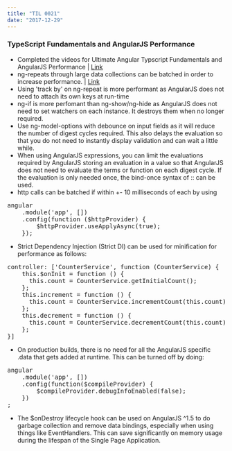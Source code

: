 ```yaml
---
title: "TIL 0021"
date: "2017-12-29"
---
```

### TypeScript Fundamentals and AngularJS Performance

* Completed the videos for Ultimate Angular Typscript Fundamentals and AngularJS Performance | [Link](https://ultimateangular.com/courses/) 
* ng-repeats through large data collections can be batched in order to increase performance. | [Link](https://github.com/UltimateAngular/angular-1-performance-src/blob/master/08-ng-repeat-batching/js/components/todos.component.js#L42)
* Using 'track by' on ng-repeat is more performant as AngularJS does not need to attach its own keys at run-time
* ng-if is more perfomant than ng-show/ng-hide as AngularJS does not need to set watchers on each instance. It destroys them when no longer required. 
* Use ng-model-options with debounce on input fields as it will reduce the number of digest cycles required. This also delays the evaluation so that you do not need to instantly display validation and can wait a little while. 
* When using AngularJS expressions, you can limit the evaluations required by AngularJS storing an evaluation in a value so that AngularJS does not need to evaluate the terms or function on each digest cycle. If the evaluation is only needed once, the bind-once syntax of :: can be used. 
* http calls can be batched if within +- 10 milliseconds of each by using 
<pre>
angular
	.module('app', [])
	.config(function ($httpProvider) {
		$httpProvider.useApplyAsync(true);
	});
</pre>
* Strict Dependency Injection (Strict DI) can be used for minification for performance as follows: 
<pre>
controller: ['CounterService', function (CounterService) {
    this.$onInit = function () {
      this.count = CounterService.getInitialCount();
    };
    this.increment = function () {
      this.count = CounterService.incrementCount(this.count);
    };
    this.decrement = function () {
      this.count = CounterService.decrementCount(this.count);
    };
}]
</pre>
* On production builds, there is no need for all the AngularJS specific .data that gets added at runtime. This can be turned off by doing: 
<pre>
angular
	.module('app', [])
	.config(function($compileProvider) {
		$compileProvider.debugInfoEnabled(false);
	})
;
</pre>
* The $onDestroy lifecycle hook can be used on AngularJS ^1.5 to do garbage collection and remove data bindings, especially when using things like EventHandlers. This can save significantly on memory usage during the lifespan of the Single Page Application. 
